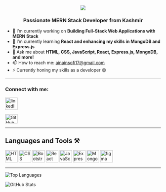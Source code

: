 <h1 align="center">
    <img src="https://readme-typing-svg.herokuapp.com/?font=Righteous&size=35&center=true&vCenter=true&width=500&height=70&duration=4000&lines=Hi+There!+👋;+I'm+Ainain!;" />
</h1>
<h3 align="center">Passionate MERN Stack Developer from Kashmir</h3>

- 🔭 I’m currently working on **Building Full-Stack Web Applications with MERN Stack**
- 🌱 I’m currently learning **React and enhancing my skills in MongoDB and Express.js**
- 💬 Ask me about **HTML, CSS, JavaScript, React, Express.js, MongoDB, and more!**
- 📫 How to reach me: [ainainsofi17@gmail.com](mailto:ainainsofi17@gmail.com)
- ⚡ Currently honing my skills as a developer 😄
<hr>
<h3 align="left">Connect with me:</h3>
<a href="#"> <img src="https://img.icons8.com/color/48/000000/linkedin.png" alt="linkedIn" width="40" height="40"/></a>

<p align="left">
  <a href="https://github.com/ainainsofi" target="_blank">
    <img src="https://raw.githubusercontent.com/rahuldkjain/github-profile-readme-generator/master/src/images/icons/Social/github.svg" alt="GitHub" height="30" width="40"/>
  </a>
  <!-- Add other social media links/icons as needed -->
</p>

<hr>
<h2 align="left">Languages and Tools ⚒️</h2>
<p align="left">
    <img src="https://img.icons8.com/color/48/000000/html-5.png" alt="HTML" width="40" height="40"/>
    <img src="https://img.icons8.com/color/48/000000/css3.png" alt="CSS" width="40" height="40"/>
   <img src="https://img.icons8.com/color/48/000000/bootstrap.png" alt="Bootstrap" width="40" height="40"/>
  <img src="https://img.icons8.com/color/48/000000/react-native.png" alt="React" width="40" height="40"/>
  <img src="https://img.icons8.com/color/48/000000/javascript.png" alt="JavaScript" width="40" height="40"/>
  <img src="https://img.icons8.com/color/48/000000/express.png" alt="Express" width="40" height="40"/>
  <img src="https://img.icons8.com/color/48/000000/mongodb.png" alt="MongoDb" width="40" height="40"/>
<img src="https://img.icons8.com/color/48/000000/figma.png" alt="figma" width="40" height="40"/>


</p>
<hr>

<p align="left">
  <img src="https://github-readme-stats.vercel.app/api/top-langs?username=ainainsofi&show_icons=true&locale=en&layout=compact" alt="Top Languages" />
</p>

<p align="left">
  <img src="https://github-readme-stats.vercel.app/api?username=ainainsofi&show_icons=true&locale=en" alt="GitHub Stats" />
</p>
